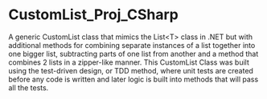# CustomList_Proj_CSharp
A generic CustomList class that mimics the List&lt;T> class in .NET but with additional methods for combining separate instances of a list together into one bigger list, subtracting parts of one list from another and a method that combines 2 lists in a zipper-like manner. This CustomList Class was built using the test-driven design, or TDD method, where unit tests are created before any code is written and later logic is built into methods that will pass all the tests.
